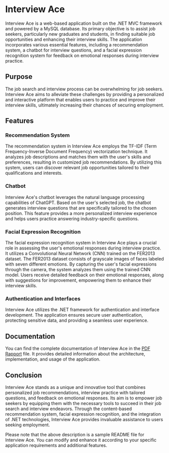 # Interview Ace

Interview Ace is a web-based application built on the .NET MVC framework and powered by a MySQL database. Its primary objective is to assist job seekers, particularly new graduates and students, in finding suitable job opportunities and enhancing their interview skills. The application incorporates various essential features, including a recommendation system, a chatbot for interview questions, and a facial expression recognition system for feedback on emotional responses during interview practice.

## Purpose

The job search and interview process can be overwhelming for job seekers. Interview Ace aims to alleviate these challenges by providing a personalized and interactive platform that enables users to practice and improve their interview skills, ultimately increasing their chances of securing employment.

## Features

### Recommendation System

The recommendation system in Interview Ace employs the TF-IDF (Term Frequency-Inverse Document Frequency) vectorization technique. It analyzes job descriptions and matches them with the user's skills and preferences, resulting in customized job recommendations. By utilizing this system, users can discover relevant job opportunities tailored to their qualifications and interests.

### Chatbot

Interview Ace's chatbot leverages the natural language processing capabilities of ChatGPT. Based on the user's selected job, the chatbot generates interview questions that are specifically tailored to the chosen position. This feature provides a more personalized interview experience and helps users practice answering industry-specific questions.

### Facial Expression Recognition

The facial expression recognition system in Interview Ace plays a crucial role in assessing the user's emotional responses during interview practice. It utilizes a Convolutional Neural Network (CNN) trained on the FER2013 dataset. The FER2013 dataset consists of grayscale images of faces labeled with seven different emotions. By capturing the user's facial expressions through the camera, the system analyzes them using the trained CNN model. Users receive detailed feedback on their emotional responses, along with suggestions for improvement, empowering them to enhance their interview skills.

### Authentication and Interfaces

Interview Ace utilizes the .NET framework for authentication and interface development. The application ensures secure user authentication, protecting sensitive data, and providing a seamless user experience.

## Documentation

You can find the complete documentation of Interview Ace in the [PDF Rapport](./InterviewAce.pdf) file. It provides detailed information about the architecture, implementation, and usage of the application.

## Conclusion

Interview Ace stands as a unique and innovative tool that combines personalized job recommendations, interview practice with tailored questions, and feedback on emotional responses. Its aim is to empower job seekers by equipping them with the necessary tools to succeed in their job search and interview endeavors. Through the content-based recommendation system, facial expression recognition, and the integration of .NET technologies, Interview Ace provides invaluable assistance to users seeking employment.

Please note that the above description is a sample README file for Interview Ace. You can modify and enhance it according to your specific application requirements and additional features.
